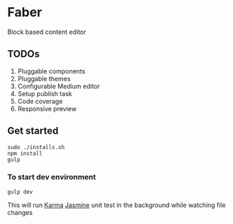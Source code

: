 Faber
=====

Block based content editor

## TODOs

1.	Pluggable components
2.	Pluggable themes
3.	Configurable Medium editor
4.	Setup publish task
5.  Code coverage
6.	Responsive preview


## Get started

```
sudo ./installs.sh
npm install
gulp
```

### To start dev environment

```
gulp dev
```

This will run [Karma](http://karma-runner.github.io/ "Karma") [Jasmine](http://jasmine.github.io/) unit test in the background while watching file changes
